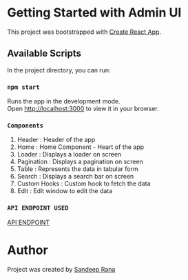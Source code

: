 # Getting Started with Admin UI

This project was bootstrapped with [Create React App](https://github.com/facebook/create-react-app).

## Available Scripts

In the project directory, you can run:

### `npm start`

Runs the app in the development mode.  
Open [http://localhost:3000](http://localhost:3000) to view it in your browser.

### `Components`

1) Header  : Header of the app
2) Home    : Home Component  - Heart of the app
3) Loader  : Displays a loader on screen
4) Pagination : Displays a pagination on screen
5) Table : Represents the data in tabular form
6) Search : Displays a search bar on screen
7) Custom Hooks :  Custom hook to fetch the data
8) Edit : Edit window to edit the data


### `API ENDPOINT USED`

[API ENDPOINT](https://geektrust.s3-ap-southeast-1.amazonaws.com/adminui-problem/members.json)

# Author

Project was created by [Sandeep Rana](https://www.linkedin.com/in/its-sandeeprana/)

